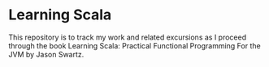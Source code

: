 # Learning Scala

This repository is to track my work and related excursions as I proceed through the book Learning Scala: Practical Functional Programming For the JVM by Jason Swartz. 


